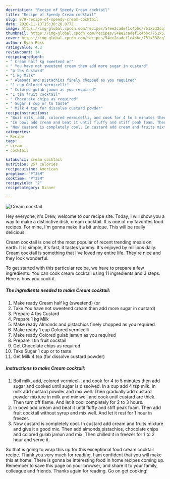 ```yaml
---
description: "Recipe of Speedy Cream cocktail"
title: "Recipe of Speedy Cream cocktail"
slug: 979-recipe-of-speedy-cream-cocktail
date: 2020-11-13T15:30:20.877Z
image: https://img-global.cpcdn.com/recipes/54ee2cadef1c4bbc/751x532cq70/cream-cocktail-recipe-main-photo.jpg
thumbnail: https://img-global.cpcdn.com/recipes/54ee2cadef1c4bbc/751x532cq70/cream-cocktail-recipe-main-photo.jpg
cover: https://img-global.cpcdn.com/recipes/54ee2cadef1c4bbc/751x532cq70/cream-cocktail-recipe-main-photo.jpg
author: Ryan Ross
ratingvalue: 4.3
reviewcount: 14
recipeingredient:
- " Cream half kg sweetend or"
- " You have not sweetend cream then add more sugar in custard"
- "4 tbs Custard"
- "1 kg Milk"
- " Almonds and pistachios finely chopped as you required"
- "1 cup Colored vermicelli"
- " Colored gulab jamun as you required"
- "1 tin fruit cocktail"
- " Chocolate chips as required"
- " Sugar 1 cup or to taste"
- " Milk 4 tsp for dissolve custard powder"
recipeinstructions:
- "Boil milk, add, colored vermicelli, and cook for 4 to 5 minutes then add sugar and cooked until sugar is dissolved. In a cup add 4 tsp milk. In milk add custard powder and mix well. Then gradually add custard powder mixture in milk and mix well and cook until custard are thick. Then turn off flame. And let it cool completely for 2 to 3 hours."
- "In bowl add cream and beat it until fluffy and stiff peak foam. Then add fruit cocktail without syrup and mix well. And let it rest for 1 hour in freezer."
- "Now custard is completely cool. In custard add cream and fruits mixture and give it a good mix. Then add almonds,pistachios, chocolate chips and colored gulab jamun and mix. Then chilled it in freezer for 1 to 2 hour and serve it."
categories:
- Recipe
tags:
- cream
- cocktail

katakunci: cream cocktail 
nutrition: 257 calories
recipecuisine: American
preptime: "PT35M"
cooktime: "PT35M"
recipeyield: "2"
recipecategory: Dinner

---
```



![Cream cocktail](https://img-global.cpcdn.com/recipes/54ee2cadef1c4bbc/751x532cq70/cream-cocktail-recipe-main-photo.jpg)

Hey everyone, it's Drew, welcome to our recipe site. Today, I will show you a way to make a distinctive dish, cream cocktail. It is one of my favorites food recipes. For mine, I'm gonna make it a bit unique. This will be really delicious.

Cream cocktail is one of the most popular of recent trending meals on earth. It is simple, it's fast, it tastes yummy. It's enjoyed by millions daily. Cream cocktail is something that I've loved my entire life. They're nice and they look wonderful.




To get started with this particular recipe, we have to prepare a few ingredients. You can cook cream cocktail using 11 ingredients and 3 steps. Here is how you cook it.

<!--inarticleads1-->

##### The ingredients needed to make Cream cocktail:

1. Make ready  Cream half kg (sweetend) (or
1. Take  You have not sweetend cream then add more sugar in custard)
1. Prepare 4 tbs Custard
1. Prepare 1 kg Milk
1. Make ready  Almonds and pistachios finely chopped as you required
1. Make ready 1 cup Colored vermicelli
1. Make ready  Colored gulab jamun as you required
1. Prepare 1 tin fruit cocktail
1. Get  Chocolate chips as required
1. Take  Sugar 1 cup or to taste
1. Get  Milk 4 tsp (for dissolve custard powder)




<!--inarticleads2-->

##### Instructions to make Cream cocktail:

1. Boil milk, add, colored vermicelli, and cook for 4 to 5 minutes then add sugar and cooked until sugar is dissolved. In a cup add 4 tsp milk. In milk add custard powder and mix well. Then gradually add custard powder mixture in milk and mix well and cook until custard are thick. Then turn off flame. And let it cool completely for 2 to 3 hours.
1. In bowl add cream and beat it until fluffy and stiff peak foam. Then add fruit cocktail without syrup and mix well. And let it rest for 1 hour in freezer.
1. Now custard is completely cool. In custard add cream and fruits mixture and give it a good mix. Then add almonds,pistachios, chocolate chips and colored gulab jamun and mix. Then chilled it in freezer for 1 to 2 hour and serve it.




So that is going to wrap this up for this exceptional food cream cocktail recipe. Thank you very much for reading. I am confident that you will make this at home. There is gonna be interesting food in home recipes coming up. Remember to save this page on your browser, and share it to your family, colleague and friends. Thanks again for reading. Go on get cooking!
